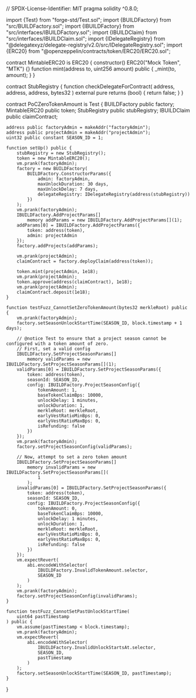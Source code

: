 // SPDX-License-Identifier: MIT
pragma solidity ^0.8.0;

import {Test} from "forge-std/Test.sol";
import {BUILDFactory} from "src/BUILDFactory.sol";
import {IBUILDFactory} from "src/interfaces/IBUILDFactory.sol";
import {IBUILDClaim} from "src/interfaces/IBUILDClaim.sol";
import {IDelegateRegistry} from "@delegatexyz/delegate-registry/v2.0/src/IDelegateRegistry.sol";
import {ERC20} from "@openzeppelin/contracts/token/ERC20/ERC20.sol";

contract MintableERC20 is ERC20 {
    constructor() ERC20("Mock Token", "MTK") {}
    function mint(address to, uint256 amount) public {
        _mint(to, amount);
    }
}

contract StubRegistry {
    function checkDelegateForContract(
        address,
        address,
        address,
        bytes32
    ) external pure returns (bool) {
        return false;
    }
}

contract PoCZeroTokenAmount is Test {
    BUILDFactory public factory;
    MintableERC20 public token;
    StubRegistry public stubRegistry;
    IBUILDClaim public claimContract;

    address public factoryAdmin = makeAddr("factoryAdmin");
    address public projectAdmin = makeAddr("projectAdmin");
    uint32 public constant SEASON_ID = 1;

    function setUp() public {
        stubRegistry = new StubRegistry();
        token = new MintableERC20();
        vm.prank(factoryAdmin);
        factory = new BUILDFactory(
            BUILDFactory.ConstructorParams({
                admin: factoryAdmin,
                maxUnlockDuration: 30 days,
                maxUnlockDelay: 7 days,
                delegateRegistry: IDelegateRegistry(address(stubRegistry))
            })
        );
        vm.prank(factoryAdmin);
        IBUILDFactory.AddProjectParams[]
            memory addParams = new IBUILDFactory.AddProjectParams[](1);
        addParams[0] = IBUILDFactory.AddProjectParams({
            token: address(token),
            admin: projectAdmin
        });
        factory.addProjects(addParams);

        vm.prank(projectAdmin);
        claimContract = factory.deployClaim(address(token));

        token.mint(projectAdmin, 1e18);
        vm.prank(projectAdmin);
        token.approve(address(claimContract), 1e18);
        vm.prank(projectAdmin);
        claimContract.deposit(1e18);
    }

    function testFuzz_CannotSetZeroTokenAmount(bytes32 merkleRoot) public {
        vm.prank(factoryAdmin);
        factory.setSeasonUnlockStartTime(SEASON_ID, block.timestamp + 1 days);

        // @notice Test to ensure that a project season cannot be configured with a token amount of zero.
        // First, set a valid config
        IBUILDFactory.SetProjectSeasonParams[]
            memory validParams = new IBUILDFactory.SetProjectSeasonParams[](1);
        validParams[0] = IBUILDFactory.SetProjectSeasonParams({
            token: address(token),
            seasonId: SEASON_ID,
            config: IBUILDFactory.ProjectSeasonConfig({
                tokenAmount: 1,
                baseTokenClaimBps: 10000,
                unlockDelay: 1 minutes,
                unlockDuration: 1,
                merkleRoot: merkleRoot,
                earlyVestRatioMinBps: 0,
                earlyVestRatioMaxBps: 0,
                isRefunding: false
            })
        });
        vm.prank(factoryAdmin);
        factory.setProjectSeasonConfig(validParams);

        // Now, attempt to set a zero token amount
        IBUILDFactory.SetProjectSeasonParams[]
            memory invalidParams = new IBUILDFactory.SetProjectSeasonParams[](
                1
            );
        invalidParams[0] = IBUILDFactory.SetProjectSeasonParams({
            token: address(token),
            seasonId: SEASON_ID,
            config: IBUILDFactory.ProjectSeasonConfig({
                tokenAmount: 0,
                baseTokenClaimBps: 10000,
                unlockDelay: 1 minutes,
                unlockDuration: 1,
                merkleRoot: merkleRoot,
                earlyVestRatioMinBps: 0,
                earlyVestRatioMaxBps: 0,
                isRefunding: false
            })
        });
        vm.expectRevert(
            abi.encodeWithSelector(
                IBUILDFactory.InvalidTokenAmount.selector,
                SEASON_ID
            )
        );
        vm.prank(factoryAdmin);
        factory.setProjectSeasonConfig(invalidParams);
    }

    function testFuzz_CannotSetPastUnlockStartTime(
        uint64 pastTimestamp
    ) public {
        vm.assume(pastTimestamp < block.timestamp);
        vm.prank(factoryAdmin);
        vm.expectRevert(
            abi.encodeWithSelector(
                IBUILDFactory.InvalidUnlockStartsAt.selector,
                SEASON_ID,
                pastTimestamp
            )
        );
        factory.setSeasonUnlockStartTime(SEASON_ID, pastTimestamp);
    }
}